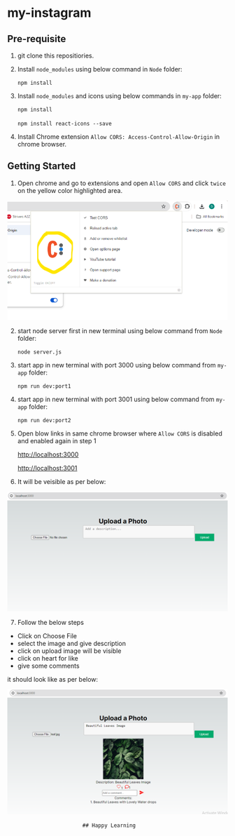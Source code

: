 # my-instagram

## Pre-requisite
1. git clone this repositiories.
2. Install `node_modules` using below command in `Node` folder:

    ```shell
    npm install
    ```
3. Install `node_modules` and icons using below commands in `my-app` folder:

    ```shell
    npm install

    npm install react-icons --save
    ```
4. Install Chrome extension `Allow CORS: Access-Control-Allow-Origin` in chrome browser.

## Getting Started

1. Open chrome and go to extensions and open `Allow CORS` and click `twice` on the yellow color highlighted area.

![](Screenshot/Allow_CORS.png)

2. start node server first in new terminal using below command from `Node` folder:

    ```shell
    node server.js
    ```

3. start app in new terminal with port 3000 using below command from `my-app` folder:

    ```shell
    npm run dev:port1
    ```

4. start app in new terminal with port 3001 using below command from `my-app` folder:

    ```shell
    npm run dev:port2
    ```

5. Open blow links in same chrome browser where `Allow CORS` is disabled and enabled again in step 1

    [http://localhost:3000](http://localhost:3000)

    [http://localhost:3001](http://localhost:3001)

6. It will be veisible as per below:

![](Screenshot/port1.png)

7. Follow the below steps

- Click on Choose File 
- select the image and give description 
- click on upload image will be visible
- click on heart for like
- give some comments

it should look like as per below:

![](Screenshot/Post_with_like_comment.png)

                            ## Happy Learning
